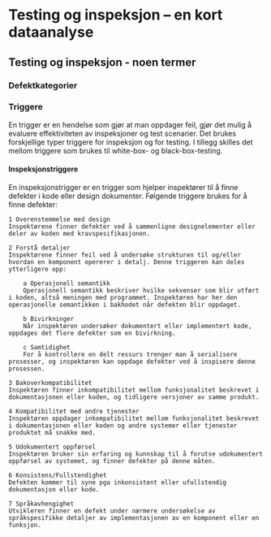 # Testing og inspeksjon – en kort dataanalyse

## Testing og inspeksjon - noen termer

### Defektkategorier


### Triggere
En trigger er en hendelse som gjør at man oppdager feil, gjør det mulig å evaluere effektiviteten av inspeksjoner og test scenarier. Det brukes forskjellige typer triggere for inspeksjon og for testing. I tillegg skilles det mellom triggere som brukes til white-box- og black-box-testing. 

#### Inspeksjonstriggere
En inspeksjonstrigger er en trigger som hjelper inspektører til å finne defekter i kode eller design dokumenter. Følgende triggere brukes for å finne defekter: 

	1 Overenstemmelse med design
	Inspektørene finner defekter ved å sammenligne designelementer eller deler av koden med kravspesifikasjonen.

	2 Forstå detaljer
	Inspektørene finner feil ved å undersøke strukturen til og/eller hvordan en komponent opererer i detalj. Denne triggeren kan deles ytterligere opp:

		a Operasjonell semantikk
		Operasjonell semantikk beskriver hvilke sekvenser som blir utført i koden, altså meningen med programmet. Inspektøren har her den operasjonelle semantikken i bakhodet når defekten blir oppdaget.

		b Bivirkninger
		Når inspektøren undersøker dokumentert eller implementert kode, oppdages det flere defekter som en bivirkning.

		c Samtidighet
		For å kontrollere en delt ressurs trenger man å serialisere prosesser, og inspektøren kan oppdage defekter ved å inspisere denne prosessen.

	3 Bakoverkompatibilitet
	Inspektøren finner inkompatibilitet mellom funksjonalitet beskrevet i dokumentasjonen eller koden, og tidligere versjoner av samme produkt. 

	4 Kompatibilitet med andre tjenester
	Inspektøren oppdager inkompatibilitet mellom funksjonalitet beskrevet i dokumentasjonen eller koden og andre systemer eller tjenester produktet må snakke med.

	5 Udokumentert oppførsel
	Inspektøren bruker sin erfaring og kunnskap til å forutse udokumentert oppførsel av systemet, og finner defekter på denne måten.

	6 Konsistens/Fullstendighet
	Defekten kommer til syne pga inkonsistent eller ufullstendig dokumentasjon eller kode. 

	7 Språkavhengighet
	Utvikleren finner en defekt under nærmere undersøkelse av språkspesifikke detaljer av implementasjonen av en komponent eller en funksjon.




